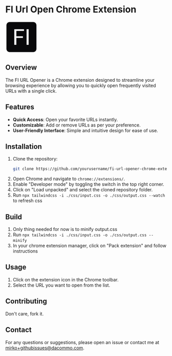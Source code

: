 # FI Url Open Chrome Extension
<img src="https://github.com/bojcicm/fiber-url-opener/blob/main/favicon.png?raw=true" width="100" />

## Overview

The FI URL Opener is a Chrome extension designed to streamline your browsing experience by allowing you to quickly open frequently visited URLs with a single click.

## Features

- **Quick Access**: Open your favorite URLs instantly.
- **Customizable**: Add or remove URLs as per your preference.
- **User-Friendly Interface**: Simple and intuitive design for ease of use.

## Installation

1. Clone the repository:
    ```bash
    git clone https://github.com/yourusername/fi-url-opener-chrome-extension.git
    ```
2. Open Chrome and navigate to `chrome://extensions/`.
3. Enable "Developer mode" by toggling the switch in the top right corner.
4. Click on "Load unpacked" and select the cloned repository folder.
5. Run `npx tailwindcss -i ./css/input.css -o ./css/output.css --watch` to refresh css

## Build

1. Only thing needed for now is to minify output.css
2. Run `npx tailwindcss -i ./css/input.css -o ./css/output.css --minify`
3. In your chrome extension manager, click on "Pack extension" and follow instructions

## Usage

1. Click on the extension icon in the Chrome toolbar.
2. Select the URL you want to open from the list.

## Contributing

Don't care, fork it.

## Contact

For any questions or suggestions, please open an issue or contact me at [mirko+githubissues@dacommo.com](mailto:mirko+githubissues@dacommo.com).
